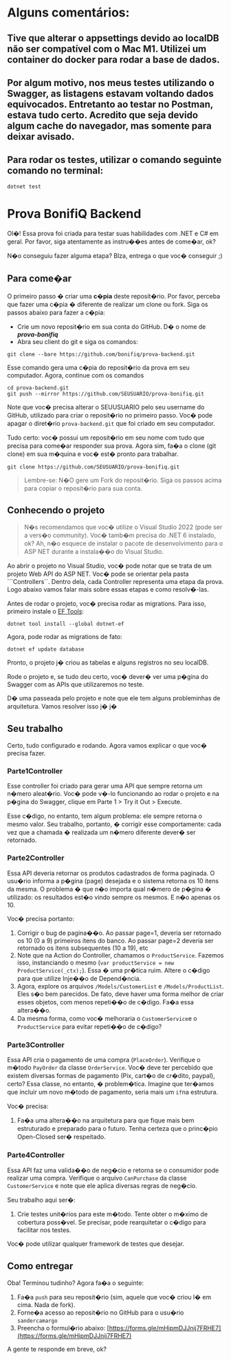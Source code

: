 # Alguns comentários:

## Tive que alterar o appsettings devido ao localDB não ser compatível com o Mac M1. Utilizei um container do docker para rodar a base de dados.
## Por algum motivo, nos meus testes utilizando o Swagger, as listagens estavam voltando dados equivocados. Entretanto ao testar no Postman, estava tudo certo. Acredito que seja devido algum cache do navegador, mas somente para deixar avisado.
## Para rodar os testes, utilizar o comando seguinte comando no terminal:
```
dotnet test
```

# Prova BonifiQ Backend
Ol�!
Essa prova foi criada para testar suas habilidades com .NET e C# em geral. 
Por favor, siga atentamente as instru��es antes de come�ar, ok?

N�o conseguiu fazer alguma etapa? Blza, entrega o que voc� conseguir ;)

## Para come�ar
O primeiro passo � criar uma **c�pia** deste reposit�rio. Por favor, perceba que fazer uma c�pia � diferente de realizar um clone ou fork. Siga os passos abaixo para fazer a c�pia:

- Crie um novo reposit�rio em sua conta do GitHub. D� o nome de ***prova-bonifiq***
- Abra seu client do git e siga os comandos:
```
git clone --bare https://github.com/bonifiq/prova-backend.git
```
Esse comando gera uma c�pia do reposit�rio da prova em seu computador. Agora, continue com os comandos
```
cd prova-backend.git
git push --mirror https://github.com/SEUSUARIO/prova-bonifiq.git
```
Note que voc� precisa alterar o SEUUSUARIO pelo seu username do GitHub, utilizado para criar o reposit�rio no primeiro passo.
Voc� pode apagar o diret�rio ```prova-backend.git``` que foi criado em seu computador.

Tudo certo: voc� possui um reposit�rio em seu nome com tudo que precisa para come�ar responder sua prova. Agora sim, fa�a o clone (git clone) em sua m�quina e voc� est� pronto para trabalhar.
```
git clone https://github.com/SEUSUARIO/prova-bonifiq.git
```

> Lembre-se: N�O gere um Fork do reposit�rio. Siga os passos acima para copiar o reposit�rio para sua conta.

## Conhecendo o projeto
> N�s recomendamos que voc� utilize o Visual Studio 2022 (pode ser a vers�o community). Voc� tamb�m precisa do .NET 6 instalado, ok?
Ah, n�o esquece de instalar o pacote de desenvolvimento para o ASP NET durante a instala��o do Visual Studio.

Ao abrir o projeto no Visual Studio, voc� pode notar que se trata de um projeto Web API do ASP NET.  Voc� pode se orientar pela pasta ```Controllers``. 
Dentro dela, cada Controller representa uma etapa da prova.  Logo abaixo vamos falar mais sobre essas etapas e como resolv�-las.

Antes de rodar o projeto, voc� precisa rodar as migrations. Para isso, primeiro instale o [EF Tools](https://learn.microsoft.com/en-us/ef/core/get-started/overview/install#get-the-entity-framework-core-tools):
```
dotnet tool install --global dotnet-ef
```
Agora, pode rodar as migrations de fato:
```
dotnet ef update database
``` 

Pronto, o projeto j� criou as tabelas e alguns registros no seu localDB. 


Rode o projeto e, se tudo deu certo, voc� dever� ver uma p�gina do Swagger com as APIs que utilizaremos no teste.

D� uma passeada pelo projeto e note que ele tem alguns probleminhas de arquitetura. Vamos resolver isso j� j�


## Seu trabalho
Certo, tudo configurado e rodando. Agora vamos explicar o que voc� precisa fazer.

### Parte1Controller
Esse controller foi criado para gerar uma API que sempre retorna um n�mero aleat�rio. 
Voc� pode v�-lo funcionando ao rodar o projeto e na p�gina do Swagger, clique em Parte 1 > Try it Out > Execute.

Esse c�digo, no entanto, tem algum problema: ele sempre retorna o mesmo valor.
Seu trabalho, portanto, � corrigir esse comportamente: cada vez que a chamada � realizada um n�mero diferente dever� ser retornado.

### Parte2Controller
Essa API deveria retornar os produtos cadastrados de forma paginada. O usu�rio informa a p�gina (page) desejada e o sistema retorna os 10 itens da mesma.
O problema � que n�o importa qual n�mero de p�gina � utilizado: os resultados est�o vindo sempre os mesmos. E n�o apenas os 10.

Voc� precisa portanto:
1. Corrigir o bug de pagina��o. Ao passar page=1, deveria ser retornado os 10 (0 a 9) primeiros itens do banco. Ao passar page=2 deveria ser retornado os itens subsequentes (10 a 19), etc
2. Note que na Action do Controller, chamamos o ```ProductService```. Fazemos isso, instanciando o mesmo (```var productService = new ProductService(_ctx);```). Essa � uma pr�tica ruim. Altere o c�digo para que utilize Inje��o de Depend�ncia.
3. Agora, explore os arquivos ```/Models/CustomerList``` e ```/Models/ProductList```. Eles s�o bem parecidos. De fato, deve haver uma forma melhor de criar esses objetos, com menos repeti��o de c�digo. Fa�a essa altera��o.
4. Da mesma forma, como voc� melhoraria o ```CustomerService```e o ```ProductService``` para evitar repeti��o de c�digo?

### Parte3Controller
Essa API cria o pagamento de uma compra (```PlaceOrder```). Verifique o m�todo ```PayOrder``` da classe ```OrderService```.
Voc� deve ter percebido que existem diversas formas de pagamento (Pix, cart�o de cr�dito, paypal), certo?
Essa classe, no entanto, � problem�tica. Imagine que ter�amos que incluir um novo m�todo de pagamento, seria mais um ```if```na estrutura.

Voc� precisa:
1. Fa�a uma altera��o na arquitetura para que fique mais bem estruturado e preparado para o futuro.
Tenha certeza que o princ�pio Open-Closed ser� respeitado.

### Parte4Controller
Essa API faz uma valida��o de neg�cio e retorna se o consumidor pode realizar uma compra.
Verifique o arquivo ```CanPurchase``` da classe ```CustomerService``` e note que ele aplica diversas regras de neg�cio.

Seu trabalho aqui ser�:
1. Crie testes unit�rios para este m�todo. Tente obter o m�ximo de cobertura poss�vel. Se precisar, pode rearquitetar o c�digo para facilitar nos testes.

Voc� pode utilizar qualquer framework de testes que desejar. 

## Como entregar
Oba! Terminou tudinho? Agora fa�a o seguinte:
1. Fa�a ```push``` para seu reposit�rio (sim, aquele que voc� criou l� em cima. Nada de fork).
2. Forne�a acesso ao reposit�rio no GitHub para o usu�rio ```sandercamargo```
2. Preencha o formul�rio abaixo:
[https://forms.gle/mHipmDJJnij7FRHE7](https://forms.gle/mHipmDJJnij7FRHE7)

A gente te responde em breve, ok?
